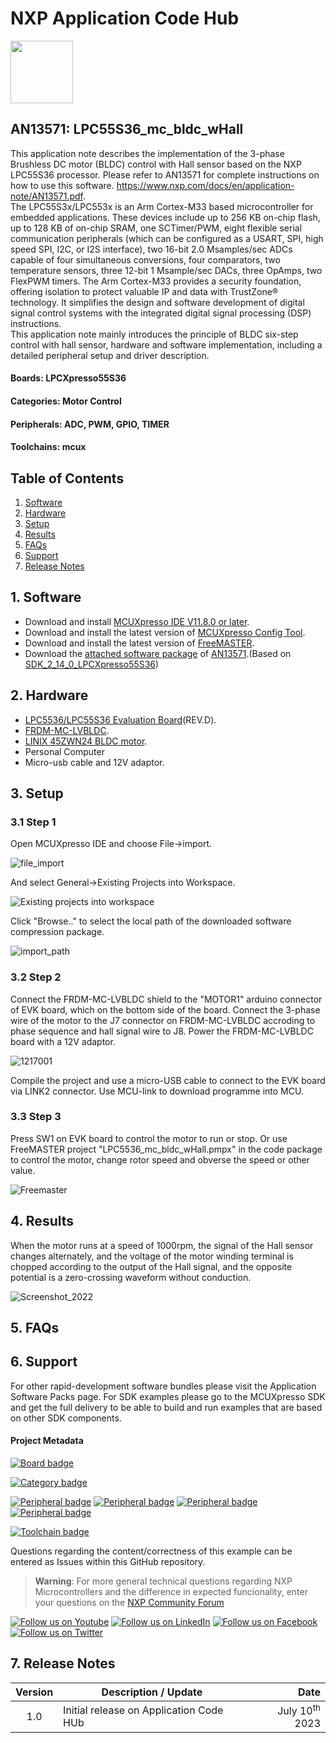 # NXP Application Code Hub
[<img src="https://mcuxpresso.nxp.com/static/icon/nxp-logo-color.svg" width="100"/>](https://www.nxp.com)

## AN13571: LPC55S36_mc_bldc_wHall
This application note describes the implementation of the 3-phase Brushless DC motor (BLDC) control with Hall sensor based on the NXP LPC55S36 processor. Please refer to AN13571 for complete instructions on how to use this software. <a href="https://www.nxp.com/docs/en/application-note/AN13571.pdf">https://www.nxp.com/docs/en/application-note/AN13571.pdf</a>.<br />The LPC55S3x/LPC553x is an Arm Cortex-M33 based microcontroller for embedded applications. These devices include up to 256 KB on-chip flash, up to 128 KB of on-chip SRAM, one SCTimer/PWM, eight flexible serial communication peripherals (which can be configured as a USART, SPI, high speed SPI, I2C, or I2S interface), two 16-bit 2.0 Msamples/sec ADCs capable of four simultaneous conversions, four comparators, two temperature sensors, three 12-bit 1 Msample/sec DACs, three OpAmps, two FlexPWM timers. The Arm Cortex-M33 provides a security foundation, offering isolation to protect valuable IP and data with TrustZone® technology. It simplifies the design and software development of digital signal control systems with the integrated digital signal processing (DSP) instructions.<br />This application note mainly introduces the principle of BLDC six-step control with hall sensor, hardware and software implementation, including a detailed peripheral setup and driver description.<br />

#### Boards: LPCXpresso55S36
#### Categories: Motor Control
#### Peripherals: ADC, PWM, GPIO, TIMER
#### Toolchains: mcux

## Table of Contents
1. [Software](#step1)
2. [Hardware](#step2)
3. [Setup](#step3)
4. [Results](#step4)
5. [FAQs](#step5) 
6. [Support](#step6)
7. [Release Notes](#step7)

## 1. Software<a name="step1"></a>
- Download and install [MCUXpresso IDE V11.8.0 or later](https://nxp.flexnetoperations.com/control/frse/product?entitlementId=590613497&lineNum=1&authContactId=157658197&authPartyId=171870707). 
- Download and install the latest version of [MCUXpresso Config Tool](https://www.nxp.com/design/software/development-software/mcuxpresso-software-and-tools-/mcuxpresso-config-tools-pins-clocks-and-peripherals:MCUXpresso-Config-Tools).
- Download and install the latest version of [FreeMASTER](https://www.nxp.com/freemaster).
- Download the [attached software package](https://www.nxp.com/docs/en/application-note-software/AN13571SW.zip) of [AN13571](https://www.nxp.com/docs/en/application-note/AN13571.pdf).(Based on [SDK_2_14_0_LPCXpresso55S36](https://mcuxpresso.nxp.com/en/welcome))
## 2. Hardware<a name="step2"></a>
- [LPC5536/LPC55S36 Evaluation Board](https://www.nxp.com/design/software/development-software/mcuxpresso-software-and-tools-/lpcxpresso-boards/lpcxpresso55s36-development-board:LPCXpresso55S36)(REV.D).
- [FRDM-MC-LVBLDC](https://www.nxp.com/part/FRDM-MC-LVBLDC#/).
- [LINIX 45ZWN24 BLDC motor](https://www.nxp.com/design/development-boards/freedom-development-boards/mcu-boards/low-voltage-3-phase-motor-for-frdm-platform:FRDM-MC-LVMTR).
- Personal Computer
- Micro-usb cable and 12V adaptor.
## 3. Setup<a name="step3"></a>

### 3.1 Step 1
Open MCUXpresso IDE and choose File->import.

![file_import](images/file_import.png)

And select General->Existing Projects into Workspace.

![Existing projects into workspace](images/Existing_projects_into_workspace.png)

Click "Browse.." to select the local path of the downloaded software compression package.

![import_path](images/import_path.png)

### 3.2 Step 2
Connect the FRDM-MC-LVBLDC shield to the "MOTOR1" arduino connector of EVK board, which on the bottom side of the board. Connect the 3-phase wire of the motor to the J7 connector on FRDM-MC-LVBLDC accroding to phase sequence and hall signal wire to J8. Power the FRDM-MC-LVBLDC board with a 12V adaptor.

![1217001](images/1217001.png)

Compile the project and use a micro-USB cable to connect to the EVK board via LINK2 connector. Use MCU-link to download programme into MCU.

### 3.3 Step 3

Press SW1 on EVK board to control the motor to run or stop. Or use FreeMASTER project "LPC5536_mc_bldc_wHall.pmpx" in the code package to control the motor, change rotor speed and obverse the speed or other value.

![Freemaster](images/Freemaster.png)

## 4. Results<a name="step4"></a>
When the motor runs at a speed of 1000rpm, the signal of the Hall sensor changes alternately, and the voltage of the motor winding terminal is chopped according to the output of the Hall signal, and the opposite potential is a zero-crossing waveform without conduction.

![Screenshot_2022](images/Screenshot_2022.png)

## 5. FAQs<a name="step5"></a>

## 6. Support<a name="step6"></a>
For other rapid-development software bundles please visit the Application Software Packs page. For SDK examples please go to the MCUXpresso SDK and get the full delivery to be able to build and run examples that are based on other SDK components.
#### Project Metadata
<!----- Boards ----->
[![Board badge](https://img.shields.io/badge/Board-LPCXPRESSO55S36-blue)](https://github.com/search?q=org%3Anxp-appcodehub+LPCXpresso55S36+in%3Areadme&type=Repositories)

<!----- Categories ----->
[![Category badge](https://img.shields.io/badge/Category-MOTOR%20CONTROL-yellowgreen)](https://github.com/search?q=org%3Anxp-appcodehub+motor_control+in%3Areadme&type=Repositories)

<!----- Peripherals ----->
[![Peripheral badge](https://img.shields.io/badge/Peripheral-ADC-yellow)](https://github.com/search?q=org%3Anxp-appcodehub+adc+in%3Areadme&type=Repositories) [![Peripheral badge](https://img.shields.io/badge/Peripheral-PWM-yellow)](https://github.com/search?q=org%3Anxp-appcodehub+pwm+in%3Areadme&type=Repositories) [![Peripheral badge](https://img.shields.io/badge/Peripheral-GPIO-yellow)](https://github.com/search?q=org%3Anxp-appcodehub+gpio+in%3Areadme&type=Repositories) [![Peripheral badge](https://img.shields.io/badge/Peripheral-TIMER-yellow)](https://github.com/search?q=org%3Anxp-appcodehub+timer+in%3Areadme&type=Repositories)

<!----- Toolchains ----->
[![Toolchain badge](https://img.shields.io/badge/Toolchain-MCUX-orange)](https://github.com/search?q=org%3Anxp-appcodehub+mcux+in%3Areadme&type=Repositories)

Questions regarding the content/correctness of this example can be entered as Issues within this GitHub repository.

>**Warning**: For more general technical questions regarding NXP Microcontrollers and the difference in expected funcionality, enter your questions on the [NXP Community Forum](https://community.nxp.com/)

[![Follow us on Youtube](https://img.shields.io/badge/Youtube-Follow%20us%20on%20Youtube-red.svg)](https://www.youtube.com/@NXP_Semiconductors)
[![Follow us on LinkedIn](https://img.shields.io/badge/LinkedIn-Follow%20us%20on%20LinkedIn-blue.svg)](https://www.linkedin.com/company/nxp-semiconductors)
[![Follow us on Facebook](https://img.shields.io/badge/Facebook-Follow%20us%20on%20Facebook-blue.svg)](https://www.facebook.com/nxpsemi/)
[![Follow us on Twitter](https://img.shields.io/badge/Twitter-Follow%20us%20on%20Twitter-white.svg)](https://twitter.com/NXP)

## 7. Release Notes<a name="step7"></a>
| Version | Description / Update                           | Date                        |
|:-------:|------------------------------------------------|----------------------------:|
| 1.0     | Initial release on Application Code HUb        | July 10<sup>th</sup> 2023 |

